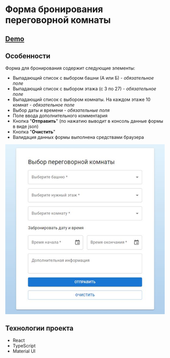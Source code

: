 # Форма бронирования переговорной комнаты

## [Demo](https://devmikealex.github.io/Room-reservation/dist/)

## Особенности

Форма для бронирования содержит следующие элементы:
- Выпадающий список с выбором башни (А или Б) - *обязательное поле*
- Выпадающий список с выбором этажа (с 3 по 27) - *обязательное поле*
- Выпадающий список с выбором комнаты. На каждом этаже 10 комнат - *обязательное поле*
- Выбор даты и времени - *обязательные поля*
- Поле ввода дополнительного комментария
- Кнопка "**Отправить**" (по нажатию выводит в консоль данные формы в виде json)
- Кнопка "**Очистить**"
- Валидация данных формы выполнена средствами браузера

![preview](docs/preview.jpg)

## Технологии проекта

- React
- TypeScript
- Material UI
